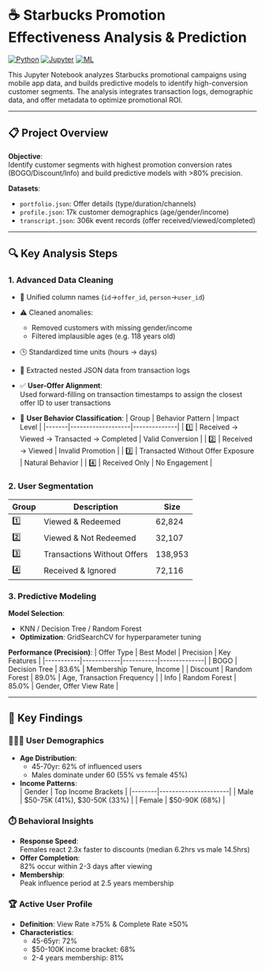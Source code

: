 # ☕ Starbucks Promotion Effectiveness Analysis & Prediction

[![Python](https://img.shields.io/badge/Python-3.8%2B-blue)](https://www.python.org/)
[![Jupyter](https://img.shields.io/badge/Jupyter-Notebook-orange)](https://jupyter.org/)
[![ML](https://img.shields.io/badge/ML-ScikitLearn-red)](https://scikit-learn.org/)

This Jupyter Notebook analyzes Starbucks promotional campaigns using mobile app data, and builds predictive models to identify high-conversion customer segments. The analysis integrates transaction logs, demographic data, and offer metadata to optimize promotional ROI.

---

## 📋 Project Overview
&zwnj;**Objective**&zwnj;:  
Identify customer segments with highest promotion conversion rates (BOGO/Discount/Info) and build predictive models with >80% precision.

&zwnj;**Datasets**&zwnj;:
- `portfolio.json`: Offer details (type/duration/channels)
- `profile.json`: 17k customer demographics (age/gender/income)
- `transcript.json`: 306k event records (offer received/viewed/completed)

---

## 🔍 Key Analysis Steps

### 1. Advanced Data Cleaning
- 🧹 Unified column names (`id`→`offer_id`, `person`→`user_id`)
- ⚠️ Cleaned anomalies: 
  - Removed customers with missing gender/income 
  - Filtered implausible ages (e.g. 118 years old)
- 🕒 Standardized time units (hours → days)
- 🧩 Extracted nested JSON data from transaction logs

- ✅ &zwnj;**User-Offer Alignment**&zwnj;:  
  Used forward-filling on transaction timestamps to assign the closest offer ID to user transactions  
- 🧩 &zwnj;**User Behavior Classification**&zwnj;:
  | Group | Behavior Pattern | Impact Level |
  |-------|-------------------|--------------|
  | 1️⃣    | Received → Viewed → Transacted → Completed | Valid Conversion |
  | 2️⃣    | Received → Viewed | Invalid Promotion |
  | 3️⃣    | Transacted Without Offer Exposure | Natural Behavior |
  | 4️⃣    | Received Only | No Engagement |

### 2. User Segmentation
| Group | Description | Size |
|-------|-------------|------|
| 1️⃣    | Viewed & Redeemed | 62,824 | 
| 2️⃣    | Viewed & Not Redeemed | 32,107 |
| 3️⃣    | Transactions Without Offers | 138,953 |
| 4️⃣    | Received & Ignored | 72,116 |

### 3. Predictive Modeling
&zwnj;**Model Selection**&zwnj;:
- KNN / Decision Tree / Random Forest
- &zwnj;**Optimization**&zwnj;: GridSearchCV for hyperparameter tuning

&zwnj;**Performance (Precision)**&zwnj;:
| Offer Type | Best Model | Precision | Key Features |
|-----------|------------|-----------|--------------|
| BOGO      | Decision Tree | 83.6%    | Membership Tenure, Income |
| Discount  | Random Forest | 89.0%    | Age, Transaction Frequency |
| Info      | Random Forest | 85.0%    | Gender, Offer View Rate |

---

## 🚀 Key Findings
### 🧑🤝🧑 User Demographics
- &zwnj;**Age Distribution**&zwnj;:  
  - 45-70yr: 62% of influenced users  
  - Males dominate under 60 (55% vs female 45%)
- &zwnj;**Income Patterns**&zwnj;:  
  | Gender | Top Income Brackets |
  |--------|----------------------|
  | Male   | $50-75K (41%), $30-50K (33%) |
  | Female | $50-90K (68%) |
  
### ⏱️ Behavioral Insights
- &zwnj;**Response Speed**&zwnj;:  
  Females react 2.3x faster to discounts (median 6.2hrs vs male 14.5hrs)  
- &zwnj;**Offer Completion**&zwnj;:  
  82% occur within 2-3 days after viewing  
- &zwnj;**Membership**&zwnj;:  
  Peak influence period at 2.5 years membership  

### 🏆 Active User Profile
- &zwnj;**Definition**&zwnj;: View Rate ≥75% & Complete Rate ≥50%  
- &zwnj;**Characteristics**&zwnj;:  
  - 45-65yr: 72%  
  - $50-100K income bracket: 68%  
  - 2-4 years membership: 81%  

